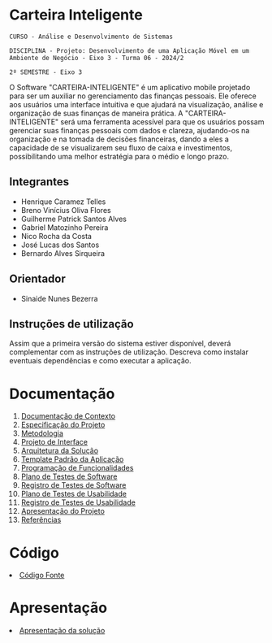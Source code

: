 # Carteira Inteligente

`CURSO - Análise e Desenvolvimento de Sistemas`

`DISCIPLINA - Projeto: Desenvolvimento de uma Aplicação Móvel em um Ambiente de Negócio - Eixo 3 - Turma 06 - 2024/2`

`2º SEMESTRE - Eixo 3`

O Software "CARTEIRA-INTELIGENTE" é um aplicativo mobile projetado para ser um auxiliar no gerenciamento das finanças pessoais. Ele oferece aos usuários uma interface intuitiva e que ajudará na visualização, análise e organização de suas finanças de maneira prática.
A "CARTEIRA-INTELIGENTE" será uma ferramenta acessível para que os usuários possam gerenciar suas finanças pessoais com dados e clareza, ajudando-os na organização e na tomada de decisões financeiras, dando a eles a capacidade de se visualizarem seu fluxo de caixa e investimentos, possibilitando uma melhor estratégia para o médio e longo prazo.

## Integrantes

* Henrique Caramez Telles
* Breno Vinícius Oliva Flores
* Guilherme Patrick Santos Alves
* Gabriel Matozinho Pereira
* Nico Rocha da Costa
* José Lucas dos Santos
* Bernardo Alves Sirqueira

## Orientador

* Sinaide Nunes Bezerra

## Instruções de utilização

Assim que a primeira versão do sistema estiver disponível, deverá complementar com as instruções de utilização. Descreva como instalar eventuais dependências e como executar a aplicação.

# Documentação

<ol>
<li><a href="docs/01-Documentação de Contexto.md"> Documentação de Contexto</a></li>
<li><a href="docs/02-Especificação do Projeto.md"> Especificação do Projeto</a></li>
<li><a href="docs/03-Metodologia.md"> Metodologia</a></li>
<li><a href="docs/04-Projeto de Interface.md"> Projeto de Interface</a></li>
<li><a href="docs/05-Arquitetura da Solução.md"> Arquitetura da Solução</a></li>
<li><a href="docs/06-Template Padrão da Aplicação.md"> Template Padrão da Aplicação</a></li>
<li><a href="docs/07-Programação de Funcionalidades.md"> Programação de Funcionalidades</a></li>
<li><a href="docs/08-Plano de Testes de Software.md"> Plano de Testes de Software</a></li>
<li><a href="docs/09-Registro de Testes de Software.md"> Registro de Testes de Software</a></li>
<li><a href="docs/10-Plano de Testes de Usabilidade.md"> Plano de Testes de Usabilidade</a></li>
<li><a href="docs/11-Registro de Testes de Usabilidade.md"> Registro de Testes de Usabilidade</a></li>
<li><a href="docs/12-Apresentação do Projeto.md"> Apresentação do Projeto</a></li>
<li><a href="docs/13-Referências.md"> Referências</a></li>
</ol>

# Código

<li><a href="src/README.md"> Código Fonte</a></li>

# Apresentação

<li><a href="presentation/README.md"> Apresentação da solução</a></li>

